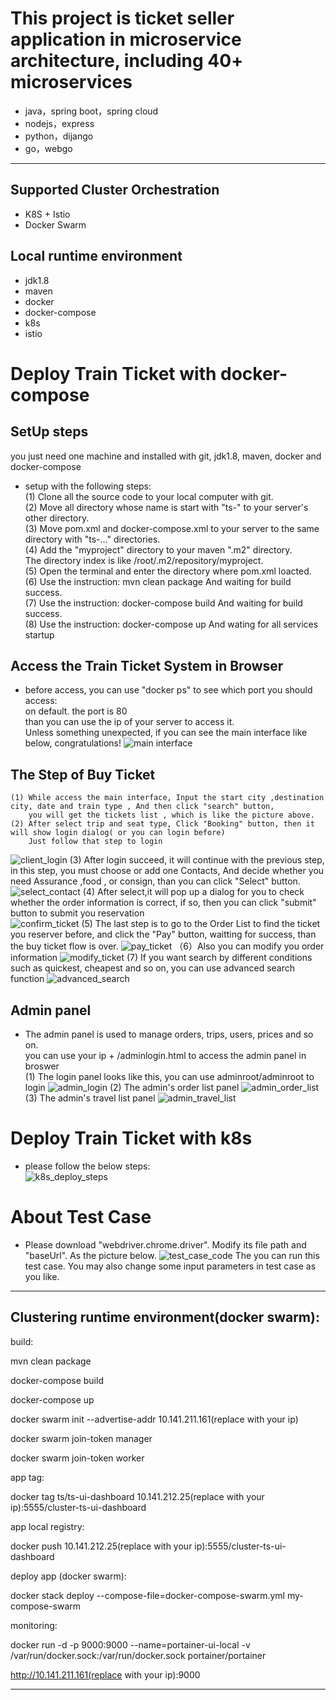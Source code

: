 This project is ticket seller application in microservice architecture, including 40+ microservices
=========================

- java，spring boot，spring cloud
- nodejs，express
- python，dijango
- go，webgo

---
## Supported Cluster Orchestration
- K8S + Istio
- Docker Swarm

##  Local runtime environment
- jdk1.8
- maven
- docker
- docker-compose
- k8s
- istio


# Deploy Train Ticket with docker-compose

## SetUp steps
  you just need one machine and installed with  git, jdk1.8, maven, docker and docker-compose
- setup with the following steps:  
    (1) Clone all the source code to your local computer with git.  
    (2) Move all directory whose name is start with "ts-" to your server's  other directory.   
    (3) Move pom.xml and docker-compose.xml to your server to the same directory with "ts-..." directories.  
    (4) Add the "myproject" directory to your maven ".m2" directory.  
        The directory index is like  /root/.m2/repository/myproject.  
    (5) Open the terminal and enter the directory where pom.xml loacted.   
    (6) Use the instruction: mvn clean package  And waiting for build success.   
    (7) Use the instruction: docker-compose build  And waiting for build success.  
    (8) Use the instruction: docker-compose up   And wating for all services startup
     
## Access the Train Ticket System in Browser 
- before access, you can use "docker ps" to see which port you should access:  
    on default. the port is 80  
    than you can use the ip of your server to access it.  
    Unless something unexpected, if you can see the main interface like below, congratulations!
  ![main interface](https://raw.githubusercontent.com/microcosmx/train_ticket/master/image/main_interface.png)
    
    
##  The Step of Buy Ticket
    (1) While access the main interface, Input the start city ,destination city, date and train type , And then click "search" button,
        you will get the tickets list , which is like the picture above.
    (2) After select trip and seat type, Click "Booking" button, then it will show login dialog( or you can login before)
        Just follow that step to login
  ![client_login](https://raw.githubusercontent.com/microcosmx/train_ticket/master/image/login.png)
    (3) After login succeed, it will continue with the previous step, in this step, you must choose or add one Contacts,
        And decide whether you need Assurance ,food , or consign, than you can click "Select" button.  
  ![select_contact](https://raw.githubusercontent.com/microcosmx/train_ticket/master/image/select_contace.png)
    (4) After select,it will pop up a dialog for you to check whether the order information is correct, if so, then you can 
       click "submit" button to submit you reservation  
  ![confirm_ticket](https://raw.githubusercontent.com/microcosmx/train_ticket/master/image/confirm_ticket.png)
    (5) The last step is to go to the Order List to find the ticket you reserver before, and click the "Pay" button,
       waitting for success, than the buy ticket flow is over.
  ![pay_ticket](https://raw.githubusercontent.com/microcosmx/train_ticket/master/image/pay_ticket.png)
   （6）Also you can modify you order information
  ![modify_ticket](https://raw.githubusercontent.com/microcosmx/train_ticket/master/image/modify_ticket.png)
    (7) If you want search by different conditions such as quickest, cheapest and so on, you can use advanced search function
  ![advanced_search](https://raw.githubusercontent.com/microcosmx/train_ticket/master/image/advanced_search.png)  
  
  
## Admin panel
- The admin panel is used to manage orders, trips, users, prices and so on.   
  you can use your ip + /adminlogin.html to access the admin panel in broswer  
  (1) The login panel looks like this, you can use   adminroot/adminroot  to login
  ![admin_login](https://raw.githubusercontent.com/microcosmx/train_ticket/master/image/admin_login.png)
  (2) The admin's order list panel
  ![admin_order_list](https://raw.githubusercontent.com/microcosmx/train_ticket/master/image/admin_order_list.png)
  (3) The admin's travel list panel
  ![admin_travel_list](https://raw.githubusercontent.com/microcosmx/train_ticket/master/image/admin_travel_list.png)
   
#  Deploy Train Ticket with k8s
- please follow the below steps:  
  ![k8s_deploy_steps](https://github.com/microcosmx/train_ticket/tree/master/Document/k8s)
  
# About Test Case
- Please download "webdriver.chrome.driver".
  Modify its file path and "baseUrl". As the picture below.
  ![test_case_code](https://raw.githubusercontent.com/microcosmx/train_ticket/master/image/test_code.PNG)
  The you can run this test case. 
  You may also change some input parameters in test case as you like.
---

##  Clustering runtime environment(docker swarm):

build:

mvn clean package

docker-compose build

docker-compose up

docker swarm init --advertise-addr 10.141.211.161(replace with your ip)

docker swarm join-token manager

docker swarm join-token worker


app tag:

docker tag ts/ts-ui-dashboard 10.141.212.25(replace with your ip):5555/cluster-ts-ui-dashboard


app local registry:

docker push 10.141.212.25(replace with your ip):5555/cluster-ts-ui-dashboard


deploy app (docker swarm):

docker stack deploy --compose-file=docker-compose-swarm.yml my-compose-swarm


monitoring:

docker run -d -p 9000:9000 --name=portainer-ui-local -v /var/run/docker.sock:/var/run/docker.sock portainer/portainer

http://10.141.211.161(replace with your ip):9000

---
